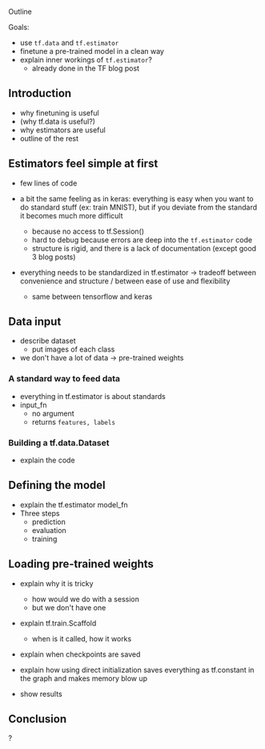 Outline

Goals:
- use `tf.data` and `tf.estimator`
- finetune a pre-trained model in a clean way
- explain inner workings of `tf.estimator`?
  - already done in the TF blog post


## Introduction

- why finetuning is useful
- (why tf.data is useful?)
- why estimators are useful
- outline of the rest

## Estimators feel simple at first

- few lines of code
- a bit the same feeling as in keras: everything is easy when you want to do standard stuff (ex: train MNIST), but if you deviate from the standard it becomes much more difficult
  - because no access to tf.Session()
  - hard to debug because errors are deep into the `tf.estimator` code
  - structure is rigid, and there is a lack of documentation (except good 3 blog posts)

- everything needs to be standardized in tf.estimator -> tradeoff between convenience and structure / between ease of use and flexibility
  - same between tensorflow and keras

## Data input

- describe dataset
  - put images of each class
- we don't have a lot of data -> pre-trained weights

### A standard way to feed data

- everything in tf.estimator is about standards
- input_fn
  - no argument
  - returns `features, labels`

### Building a tf.data.Dataset

- explain the code


## Defining the model

- explain the tf.estimator model_fn
- Three steps
  - prediction
  - evaluation
  - training

## Loading pre-trained weights

- explain why it is tricky
  - how would we do with a session
  - but we don't have one
- explain tf.train.Scaffold
  - when is it called, how it works
- explain when checkpoints are saved
- explain how using direct initialization saves everything as tf.constant in the graph and makes memory blow up

- show results

## Conclusion
?
